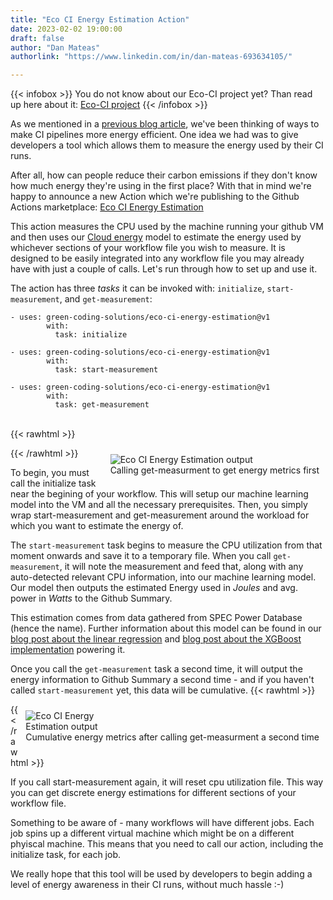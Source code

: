 ```yaml
---
title: "Eco CI Energy Estimation Action"
date: 2023-02-02 19:00:00
draft: false
author: "Dan Mateas"
authorlink: "https://www.linkedin.com/in/dan-mateas-693634105/"

---
```


{{< infobox >}}
    You do not know about our Eco-CI project yet? Than read up here about it: <a href="/projects/eco-ci">Eco-CI project</a>
{{< /infobox >}}

As we mentioned in a [previous blog article](https://www.green-coding.io/blog/eco-ci-activity-checker-released/), we've been thinking of ways to make CI pipelines more energy efficient. One idea we had was to give developers a tool which allows them to measure the energy used by their CI runs.

After all, how can people reduce their carbon emissions if they don't know how much energy they're using in the first place? With that in mind we're happy to announce a new Action which we're publishing to the Github Actions marketplace: [Eco CI Energy Estimation](https://github.com/green-coding-solutions/eco-ci-energy-estimation)

This action measures the CPU used by the machine running your github VM and then uses our [Cloud energy](/projects/cloud-energy) model to estimate the energy used by whichever sections of your workflow file you wish to measure. It is designed to be easily integrated into any workflow file you may already have with just a couple of calls. Let's run through how to set up and use it.

The action has three *tasks* it can be invoked with: `initialize`, `start-measurement`, and `get-measurement`:
```
- uses: green-coding-solutions/eco-ci-energy-estimation@v1
        with:
          task: initialize
```
```
- uses: green-coding-solutions/eco-ci-energy-estimation@v1
        with:
          task: start-measurement
```
```
- uses: green-coding-solutions/eco-ci-energy-estimation@v1
        with:
          task: get-measurement
```
\
{{< rawhtml >}}
<figure style="float: right;  margin: 10px;">
    <img class="ui small image" src="/img/blog/eco-ci-energy-estimation-output.webp" alt="Eco CI Energy Estimation output" loading="lazy">
    <figcaption>Calling get-measurment to get energy metrics first</figcaption>
</figure>
{{< /rawhtml >}}

To begin, you must call the initialize task near the begining of your workflow. This will setup our machine learning model into the VM and all the necessary prerequisites. Then, you simply wrap start-measurement and get-measurement around the workload for which you want to estimate the energy of.

The `start-measurement` task begins to measure the CPU utilization from that moment onwards and save it to a temporary file. When you call `get-measurement`, it will note the measurement and feed that, along with any auto-detected relevant CPU information, into our machine learning model. Our model then outputs the estimated Energy used in *Joules* and avg. power in *Watts* to the Github Summary.


This estimation comes from data gathered from SPEC Power Database (hence the name). Further information about this model can be found in our [blog post about the linear regression](https://www.green-coding.io/blog/estimating-cloud-energy-linear-model-part-1/) and [blog post about the XGBoost implementation](https://www.green-coding.io/blog/specpower-model-with-xgboost-open-sourced/) powering it.

Once you call the `get-measurement` task a second time, it will output the energy information to Github Summary a second time - and if you haven't called `start-measurement` yet, this data will be cumulative.
{{< rawhtml >}}
<figure style="float: right; margin: 10px;">
    <img class="ui medium rounded image" src="/img/blog/eco-ci-energy-estimation-output-2.webp" alt="Eco CI Energy Estimation output" loading="lazy" style="max-width: 35%">
    <figcaption>Cumulative energy metrics after calling get-measurment a second time</figcaption>
</figure>
{{< /rawhtml >}}

If you call start-measurement again, it will reset cpu utilization file. This way you can get discrete energy estimations for different sections of your workflow file.

Something to be aware of - many workflows will have different jobs. Each job spins up a different virtual machine which might be on a different phyiscal machine. This means that you need to call our action, including the initialize task, for each job.


We really hope that this tool will be used by developers to begin adding a level of energy awareness in their CI runs, without much hassle :-)
